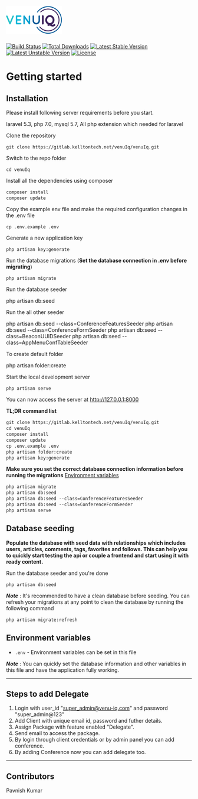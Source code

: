 # ![VenuIq](logo.png)

[![Build Status](https://travis-ci.org/laravel/framework.svg)](https://travis-ci.org/laravel/framework)
[![Total Downloads](https://poser.pugx.org/laravel/framework/d/total.svg)](https://packagist.org/packages/laravel/framework)
[![Latest Stable Version](https://poser.pugx.org/laravel/framework/v/stable.svg)](https://packagist.org/packages/laravel/framework)
[![Latest Unstable Version](https://poser.pugx.org/laravel/framework/v/unstable.svg)](https://packagist.org/packages/laravel/framework)
[![License](https://poser.pugx.org/laravel/framework/license.svg)](https://packagist.org/packages/laravel/framework)


# Getting started

## Installation

Please install following server requirements before you start.
   
   laravel 5.3,
   php 7.0,
   mysql 5.7,
   All php extension which needed for laravel


Clone the repository

    git clone https://gitlab.kelltontech.net/venuIq/venuIq.git

Switch to the repo folder

    cd venuIq

Install all the dependencies using composer

    composer install
    composer update

Copy the example env file and make the required configuration changes in the .env file

    cp .env.example .env

Generate a new application key

    php artisan key:generate

Run the database migrations (**Set the database connection in .env before migrating**)

    php artisan migrate

Run the database seeder

   php artisan db:seed

Run the all other seeder

  php artisan db:seed --class=ConferenceFeaturesSeeder
  php artisan db:seed --class=ConferenceFormSeeder
  php artisan db:seed --class=BeaconUUIDSeeder
  php artisan db:seed --class=AppMenuConfTableSeeder

To create default folder

  php artisan folder:create

Start the local development server

    php artisan serve

You can now access the server at http://127.0.0.1:8000

**TL;DR command list**

    git clone https://gitlab.kelltontech.net/venuIq/venuIq.git
    cd venuIq
    composer install
    composer update
    cp .env.example .env
    php artisan folder:create
    php artisan key:generate
    
**Make sure you set the correct database connection information before running the migrations** [Environment variables](#environment-variables)

    php artisan migrate
    php artisan db:seed
    php artisan db:seed --class=ConferenceFeaturesSeeder
    php artisan db:seed --class=ConferenceFormSeeder
    php artisan serve

## Database seeding

**Populate the database with seed data with relationships which includes users, articles, comments, tags, favorites and follows. This can help you to quickly start testing the api or couple a frontend and start using it with ready content.**

Run the database seeder and you're done

    php artisan db:seed

***Note*** : It's recommended to have a clean database before seeding. You can refresh your migrations at any point to clean the database by running the following command

    php artisan migrate:refresh

## Environment variables

- `.env` - Environment variables can be set in this file

***Note*** : You can quickly set the database information and other variables in this file and have the application fully working.

----------
## Steps to add Delegate

1. Login with user_id "super_admin@venu-iq.com" and password "super_admin@123"
2. Add Client with unique email id, password and futher details.
3. Assign Package with feature enabled "Delegate".
4. Send email to access the package.
5. By login through client credentials or by admin panel you can add conference.
6. By adding Conference now you can add delegate too. 

----------
## Contributors
Pavnish Kumar 
